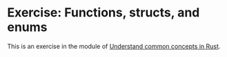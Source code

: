 # Exercise: Functions, structs, and enums

This is an exercise in the module of [Understand common concepts in Rust](https://docs.microsoft.com/en-us/learn/modules/rust-understand-common-concepts/).
